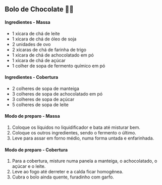 ## Bolo de Chocolate :cake::chocolate_bar:

#### Ingredientes - Massa

- 1 xícara de chá de leite
- 1 xícara de chá de óleo de soja
- 2 unidades de ovo
- 2 xícaras de chá de farinha de trigo
- 1 xícara de chá de achocolatado em pó
- 1 xícara de chá de açúcar
- 1 colher de sopa de fermento químico em pó

#### Ingredientes - Cobertura

- 2 colheres de sopa de manteiga
- 3 colheres de sopa de achocolatado em pó
- 3 colheres de sopa de açúcar
- 5 colheres de sopa de leite

#### Modo de preparo - Massa

1. Coloque os líquidos no liquidificador e bata até misturar bem.
2. Coloque os outros ingredientes, sendo o fermento o último.
3. Leve para assar em forno médio, numa forma untada e enfarinhada.

#### Modo de preparo - Cobertura

1. Para a cobertura, misture numa panela a manteiga, o achocolatado, o açúcar e o leite.
2. Leve ao fogo até derreter e a calda ficar homogênea.
3. Cubra o bolo ainda quente, furadinho com garfo.